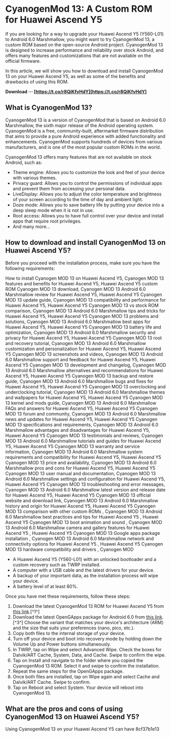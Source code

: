 # CyanogenMod 13: A Custom ROM for Huawei Ascend Y5
 
If you are looking for a way to upgrade your Huawei Ascend Y5 (Y560-L01) to Android 6.0 Marshmallow, you might want to try CyanogenMod 13, a custom ROM based on the open-source Android project. CyanogenMod 13 is designed to increase performance and reliability over stock Android, and offers many features and customizations that are not available on the official firmware.
 
In this article, we will show you how to download and install CyanogenMod 13 on your Huawei Ascend Y5, as well as some of the benefits and drawbacks of using this ROM.
 
**Download ··· [https://t.co/r8QiKfvHdY](https://t.co/r8QiKfvHdY)**


 
## What is CyanogenMod 13?
 
CyanogenMod 13 is a version of CyanogenMod that is based on Android 6.0 Marshmallow, the sixth major release of the Android operating system. CyanogenMod is a free, community-built, aftermarket firmware distribution that aims to provide a pure Android experience with added functionality and enhancements. CyanogenMod supports hundreds of devices from various manufacturers, and is one of the most popular custom ROMs in the world.
 
CyanogenMod 13 offers many features that are not available on stock Android, such as:
 
- Theme engine: Allows you to customize the look and feel of your device with various themes.
- Privacy guard: Allows you to control the permissions of individual apps and prevent them from accessing your personal data.
- LiveDisplay: Allows you to adjust the color temperature and brightness of your screen according to the time of day and ambient light.
- Doze mode: Allows you to save battery life by putting your device into a deep sleep mode when it is not in use.
- Root access: Allows you to have full control over your device and install apps that require root privileges.
- And many more...

## How to download and install CyanogenMod 13 on Huawei Ascend Y5?
 
Before you proceed with the installation process, make sure you have the following requirements:
 
How to install Cyanogen MOD 13 on Huawei Ascend Y5,  Cyanogen MOD 13 features and benefits for Huawei Ascend Y5,  Huawei Ascend Y5 custom ROM Cyanogen MOD 13 download,  Cyanogen MOD 13 Android 6.0 Marshmallow review for Huawei Ascend Y5,  Huawei Ascend Y5 Cyanogen MOD 13 update guide,  Cyanogen MOD 13 compatibility and performance for Huawei Ascend Y5,  Huawei Ascend Y5 Cyanogen MOD 13 vs stock ROM comparison,  Cyanogen MOD 13 Android 6.0 Marshmallow tips and tricks for Huawei Ascend Y5,  Huawei Ascend Y5 Cyanogen MOD 13 problems and solutions,  Cyanogen MOD 13 Android 6.0 Marshmallow best apps for Huawei Ascend Y5,  Huawei Ascend Y5 Cyanogen MOD 13 battery life and optimization,  Cyanogen MOD 13 Android 6.0 Marshmallow security and privacy for Huawei Ascend Y5,  Huawei Ascend Y5 Cyanogen MOD 13 root and recovery tutorial,  Cyanogen MOD 13 Android 6.0 Marshmallow customization and personalization for Huawei Ascend Y5,  Huawei Ascend Y5 Cyanogen MOD 13 screenshots and videos,  Cyanogen MOD 13 Android 6.0 Marshmallow support and feedback for Huawei Ascend Y5,  Huawei Ascend Y5 Cyanogen MOD 13 development and changelog,  Cyanogen MOD 13 Android 6.0 Marshmallow alternatives and recommendations for Huawei Ascend Y5,  Huawei Ascend Y5 Cyanogen MOD 13 backup and restore guide,  Cyanogen MOD 13 Android 6.0 Marshmallow bugs and fixes for Huawei Ascend Y5,  Huawei Ascend Y5 Cyanogen MOD 13 overclocking and underclocking tutorial,  Cyanogen MOD 13 Android 6.0 Marshmallow themes and wallpapers for Huawei Ascend Y5,  Huawei Ascend Y5 Cyanogen MOD 13 kernel and mods guide,  Cyanogen MOD 13 Android 6.0 Marshmallow FAQs and answers for Huawei Ascend Y5,  Huawei Ascend Y5 Cyanogen MOD 13 forum and community,  Cyanogen MOD 13 Android 6.0 Marshmallow news and updates for Huawei Ascend Y5,  Huawei Ascend Y5 Cyanogen MOD 13 specifications and requirements,  Cyanogen MOD 13 Android 6.0 Marshmallow advantages and disadvantages for Huawei Ascend Y5,  Huawei Ascend Y5 Cyanogen MOD 13 testimonials and reviews,  Cyanogen MOD 13 Android 6.0 Marshmallow tutorials and guides for Huawei Ascend Y5,  Huawei Ascend Y5 Cyanogen MOD 13 warranty and service information,  Cyanogen MOD 13 Android 6.0 Marshmallow system requirements and compatibility for Huawei Ascend Y5,  Huawei Ascend Y5 Cyanogen MOD 13 price and availability,  Cyanogen MOD 13 Android 6.0 Marshmallow pros and cons for Huawei Ascend Y5,  Huawei Ascend Y5 Cyanogen MOD 13 user manual and documentation,  Cyanogen MOD 13 Android 6.0 Marshmallow settings and configuration for Huawei Ascend Y5,  Huawei Ascend Y5 Cyanogen MOD 13 troubleshooting and error messages,  Cyanogen MOD 13 Android 6.0 Marshmallow latest version and release date for Huawei Ascend Y5,  Huawei Ascend Y5 Cyanogen MOD 13 official website and download link,  Cyanogen MOD 13 Android 6.0 Marshmallow history and origin for Huawei Ascend Y5,  Huawei Ascend Y5 Cyanogen MOD 13 comparison with other custom ROMs ,  Cyanogen MOD 13 Android 6.0 Marshmallow best practices and tips for Huawei Ascend Y5 ,  Huawei Ascend Y5 Cyanogen MOD 13 boot animation and sound ,  Cyanogen MOD 13 Android 6.0 Marshmallow camera and gallery features for Huawei Ascend Y5 ,  Huawei Ascend Y5 Cyanogen MOD 13 Google apps package installation ,  Cyanogen MOD 13 Android 6.0 Marshmallow network and connectivity options for Huawei Ascend Y5 ,  Huawei Ascend Y5 Cyanogen MOD 13 hardware compatibility and drivers ,  Cyanogen MOD

- A Huawei Ascend Y5 (Y560-L01) with an unlocked bootloader and a custom recovery such as TWRP installed.
- A computer with a USB cable and the latest drivers for your device.
- A backup of your important data, as the installation process will wipe your device.
- A battery level of at least 60%.

Once you have met these requirements, follow these steps:

1. Download the latest CyanogenMod 13 ROM for Huawei Ascend Y5 from [this link](https://forum.xda-developers.com/t/rom-6-0-1-unofficialy-cyanogenmod-13-0-for-huawei-ascend-g620s-14-02-2016.3244189/).[^1^]
2. Download the latest OpenGApps package for Android 6.0 from [this link](http://opengapps.org/).[^3^] Choose the variant that matches your device's architecture (ARM) and the size that suits your preferences (nano, pico, etc.).
3. Copy both files to the internal storage of your device.
4. Turn off your device and boot into recovery mode by holding down the Volume Up and Power buttons simultaneously.
5. In TWRP, tap on Wipe and select Advanced Wipe. Check the boxes for Dalvik/ART Cache, System, Data, and Cache. Swipe to confirm the wipe.
6. Tap on Install and navigate to the folder where you copied the CyanogenMod 13 ROM. Select it and swipe to confirm the installation.
7. Repeat the same steps for the OpenGApps package.
8. Once both files are installed, tap on Wipe again and select Cache and Dalvik/ART Cache. Swipe to confirm.
9. Tap on Reboot and select System. Your device will reboot into CyanogenMod 13.

## What are the pros and cons of using CyanogenMod 13 on Huawei Ascend Y5?
 
Using CyanogenMod 13 on your Huawei Ascend Y5 can have
 8cf37b1e13
 
